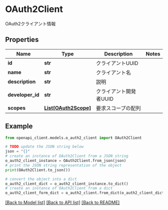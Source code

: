 # OAuth2Client

OAuth2クライアント情報

## Properties

Name | Type | Description | Notes
------------ | ------------- | ------------- | -------------
**id** | **str** | クライアントUUID | 
**name** | **str** | クライアント名 | 
**description** | **str** | 説明 | 
**developer_id** | **str** | クライアント開発者UUID | 
**scopes** | [**List[OAuth2Scope]**](OAuth2Scope.md) | 要求スコープの配列 | 

## Example

```python
from openapi_client.models.o_auth2_client import OAuth2Client

# TODO update the JSON string below
json = "{}"
# create an instance of OAuth2Client from a JSON string
o_auth2_client_instance = OAuth2Client.from_json(json)
# print the JSON string representation of the object
print(OAuth2Client.to_json())

# convert the object into a dict
o_auth2_client_dict = o_auth2_client_instance.to_dict()
# create an instance of OAuth2Client from a dict
o_auth2_client_form_dict = o_auth2_client.from_dict(o_auth2_client_dict)
```
[[Back to Model list]](../README.md#documentation-for-models) [[Back to API list]](../README.md#documentation-for-api-endpoints) [[Back to README]](../README.md)


